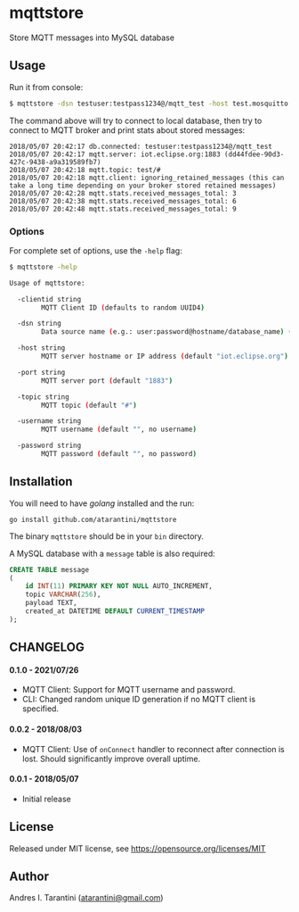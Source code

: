 # mqttstore

Store MQTT messages into MySQL database

## Usage

Run it from console:

```bash
$ mqttstore -dsn testuser:testpass1234@/mqtt_test -host test.mosquitto.org -topic test/#
```

The command above will try to connect to local database, then try to connect to MQTT broker and print stats about stored messages:

```
2018/05/07 20:42:17 db.connected: testuser:testpass1234@/mqtt_test
2018/05/07 20:42:17 mqtt.server: iot.eclipse.org:1883 (dd44fdee-90d3-427c-9438-a9a319589fb7)
2018/05/07 20:42:18 mqtt.topic: test/#
2018/05/07 20:42:18 mqtt.client: ignoring_retained_messages (this can take a long time depending on your broker stored retained messages)
2018/05/07 20:42:28 mqtt.stats.received_messages_total: 3
2018/05/07 20:42:38 mqtt.stats.received_messages_total: 6
2018/05/07 20:42:48 mqtt.stats.received_messages_total: 9
```

### Options

For complete set of options, use the `-help` flag:

```bash
$ mqttstore -help

Usage of mqttstore:

  -clientid string
        MQTT Client ID (defaults to random UUID4)

  -dsn string
        Data source name (e.g.: user:password@hostname/database_name) (default "root:root@/mqtt")

  -host string
        MQTT server hostname or IP address (default "iot.eclipse.org")

  -port string
        MQTT server port (default "1883")

  -topic string
        MQTT topic (default "#")

  -username string
        MQTT username (default "", no username)

  -password string
        MQTT password (default "", no password)
```

## Installation

You will need to have *golang* installed and the run:

```
go install github.com/atarantini/mqttstore
```

The binary `mqttstore` should be in your `bin` directory.

A MySQL database with a `message` table is also required:

```sql
CREATE TABLE message
(
    id INT(11) PRIMARY KEY NOT NULL AUTO_INCREMENT,
    topic VARCHAR(256),
    payload TEXT,
    created_at DATETIME DEFAULT CURRENT_TIMESTAMP
);
```

## CHANGELOG

#### 0.1.0 - 2021/07/26

- MQTT Client: Support for MQTT username and password.
- CLI: Changed random unique ID generation if no MQTT client is specified.

#### 0.0.2 - 2018/08/03

- MQTT Client: Use of `onConnect` handler to reconnect after connection is lost. Should significantly improve overall uptime.


#### 0.0.1 - 2018/05/07

- Initial release


## License

Released under MIT license, see https://opensource.org/licenses/MIT

## Author

Andres I. Tarantini (atarantini@gmail.com)
